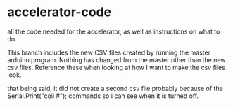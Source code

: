 # accelerator-code
all the code needed for the accelerator, as well as instructions on what to do.


This branch includes the new CSV files created by running the master arduino program. Nothing has changed from the master other than the new csv files. Reference these when looking at how I want to make the csv files look.

that being said, it did not create a second csv file probably because of the Serial.Print("coil #"); commands so i can see when it is turned off.
